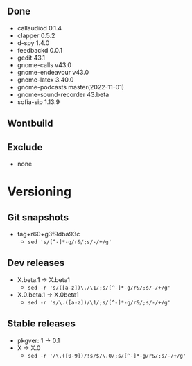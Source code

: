 ## Done
- callaudiod 0.1.4
- clapper 0.5.2
- d-spy 1.4.0
- feedbackd 0.0.1
- gedit 43.1
- gnome-calls v43.0
- gnome-endeavour v43.0
- gnome-latex 3.40.0
- gnome-podcasts master(2022-11-01)
- gnome-sound-recorder 43.beta
- sofia-sip 1.13.9

## Wontbuild

## Exclude
- none

# Versioning
## Git snapshots
* tag+r60+g3f9dba93c
  * `sed 's/[^-]*-g/r&/;s/-/+/g'`

## Dev releases
* X.beta.1 -> X.beta1
  * `sed -r 's/([a-z])\./\1/;s/[^-]*-g/r&/;s/-/+/g'`
* X.0.beta.1 -> X.0beta1
  * `sed -r 's/\.([a-z])/\1/;s/[^-]*-g/r&/;s/-/+/g'`

## Stable releases
* pkgver: 1 -> 0.1
* X -> X.0
  * `sed -r '/\.([0-9])/!s/$/\.0/;s/[^-]*-g/r&/;s/-/+/g'`
